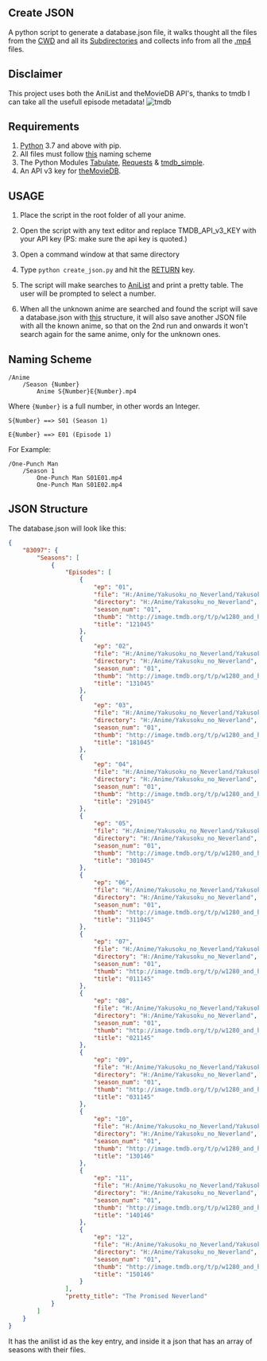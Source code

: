 ## Create JSON

A python script to generate a database.json file, it walks thought all the files from the [CWD](https://en.wikipedia.org/wiki/Working_directory) and all its [Subdirectories](https://www.computerhope.com/jargon/s/subdirec.htm) and collects info from all the [.mp4](https://en.wikipedia.org/wiki/MPEG-4_Part_14) files.

## Disclaimer
This project uses both the AniList and theMovieDB API's, thanks to tmdb I can take all the usefull episode metadata!
![tmdb](https://www.themoviedb.org/assets/2/v4/logos/v2/blue_square_1-5bdc75aaebeb75dc7ae79426ddd9be3b2be1e342510f8202baf6bffa71d7f5c4.svg=250x250)

## Requirements

1. [Python](https://www.python.org/) 3.7 and above with pip.
2. All files must follow [this](#Naming-Scheme) naming scheme
3. The Python Modules [Tabulate](https://pypi.org/project/tabulate/), [Requests](https://pypi.org/project/requests/) & [tmdb_simple](https://pypi.org/project/tmdbsimple/).
4. An API v3 key for [theMovieDB](https://www.themoviedb.org/settings/api).



## USAGE

1. Place the script in the root folder of all your anime.

2. Open the script with any text editor and replace TMDB_API_v3_KEY with your API key (PS: make sure the api key is quoted.)

3. Open a command window at that same directory

4. Type ``python create_json.py`` and hit the [RETURN](https://pc.net/helpcenter/answers/keyboard_return_key#:~:text=The%20Return%20key%20has%20the,paper%20to%20the%20next%20line) key.

5. The script will make searches to [AniList](https://anilist.co) and print a pretty table. The user will be prompted to select a number.

6. When all the unknown anime are searched and found the script will save a database.json with [this](#JSON-Structure) structure, it will also save another JSON file with all the known anime, so that on the 2nd run and onwards it won't search again for the same anime, only for the unknown ones.




## Naming Scheme

```
/Anime
	/Season {Number}
		Anime S{Number}E{Number}.mp4
```

Where ``{Number}`` is a full number, in other words an Integer.

```
S{Number} ==> S01 (Season 1)

E{Number} ==> E01 (Episode 1)
```

For Example:

```
/One-Punch Man
	/Season 1
		One-Punch Man S01E01.mp4
		One-Punch Man S01E02.mp4
```

## JSON Structure

The database.json will look like this:

```json
{
    "83097": {
        "Seasons": [
            {
                "Episodes": [
                    {
                        "ep": "01",
                        "file": "H:/Anime/Yakusoku_no_Neverland/Yakusoku no Neverland S01E01.mp4",
                        "directory": "H:/Anime/Yakusoku_no_Neverland",
                        "season_num": "01",
                        "thumb": "http://image.tmdb.org/t/p/w1280_and_h720_bestv2/b9hFk5kwRcFUorxLQsOHasJnbDH.jpg",
                        "title": "121045"
                    },
                    {
                        "ep": "02",
                        "file": "H:/Anime/Yakusoku_no_Neverland/Yakusoku no Neverland S01E02.mp4",
                        "directory": "H:/Anime/Yakusoku_no_Neverland",
                        "season_num": "01",
                        "thumb": "http://image.tmdb.org/t/p/w1280_and_h720_bestv2/tSoiDOI9gb8gcRn14yEADvwytGj.jpg",
                        "title": "131045"
                    },
                    {
                        "ep": "03",
                        "file": "H:/Anime/Yakusoku_no_Neverland/Yakusoku no Neverland S01E03.mp4",
                        "directory": "H:/Anime/Yakusoku_no_Neverland",
                        "season_num": "01",
                        "thumb": "http://image.tmdb.org/t/p/w1280_and_h720_bestv2/kSTA7gukRLXcTDBRUfv7yedppSa.jpg",
                        "title": "181045"
                    },
                    {
                        "ep": "04",
                        "file": "H:/Anime/Yakusoku_no_Neverland/Yakusoku no Neverland S01E04.mp4",
                        "directory": "H:/Anime/Yakusoku_no_Neverland",
                        "season_num": "01",
                        "thumb": "http://image.tmdb.org/t/p/w1280_and_h720_bestv2/qCVsxLkXVZAYtWd1J0vf6Y3BBQu.jpg",
                        "title": "291045"
                    },
                    {
                        "ep": "05",
                        "file": "H:/Anime/Yakusoku_no_Neverland/Yakusoku no Neverland S01E05.mp4",
                        "directory": "H:/Anime/Yakusoku_no_Neverland",
                        "season_num": "01",
                        "thumb": "http://image.tmdb.org/t/p/w1280_and_h720_bestv2/tqBJO3K6Qfg8SCTvqY6KzVY7BdQ.jpg",
                        "title": "301045"
                    },
                    {
                        "ep": "06",
                        "file": "H:/Anime/Yakusoku_no_Neverland/Yakusoku no Neverland S01E06.mp4",
                        "directory": "H:/Anime/Yakusoku_no_Neverland",
                        "season_num": "01",
                        "thumb": "http://image.tmdb.org/t/p/w1280_and_h720_bestv2/pdlVrBEqYdAudqwdYesGzIUHuQZ.jpg",
                        "title": "311045"
                    },
                    {
                        "ep": "07",
                        "file": "H:/Anime/Yakusoku_no_Neverland/Yakusoku no Neverland S01E07.mp4",
                        "directory": "H:/Anime/Yakusoku_no_Neverland",
                        "season_num": "01",
                        "thumb": "http://image.tmdb.org/t/p/w1280_and_h720_bestv2/1TYFW08VvjK5gwBidlWk7wWCXbd.jpg",
                        "title": "011145"
                    },
                    {
                        "ep": "08",
                        "file": "H:/Anime/Yakusoku_no_Neverland/Yakusoku no Neverland S01E08.mp4",
                        "directory": "H:/Anime/Yakusoku_no_Neverland",
                        "season_num": "01",
                        "thumb": "http://image.tmdb.org/t/p/w1280_and_h720_bestv2/5JiTyxoO44tqkyzglHVfrMVF9Sb.jpg",
                        "title": "021145"
                    },
                    {
                        "ep": "09",
                        "file": "H:/Anime/Yakusoku_no_Neverland/Yakusoku no Neverland S01E09.mp4",
                        "directory": "H:/Anime/Yakusoku_no_Neverland",
                        "season_num": "01",
                        "thumb": "http://image.tmdb.org/t/p/w1280_and_h720_bestv2/8EpgmSuxcsKTB2WZTaxAuSJlD33.jpg",
                        "title": "031145"
                    },
                    {
                        "ep": "10",
                        "file": "H:/Anime/Yakusoku_no_Neverland/Yakusoku no Neverland S01E10.mp4",
                        "directory": "H:/Anime/Yakusoku_no_Neverland",
                        "season_num": "01",
                        "thumb": "http://image.tmdb.org/t/p/w1280_and_h720_bestv2/qX6DBqbQoZ9UPHbsCzCaM9GcaCm.jpg",
                        "title": "130146"
                    },
                    {
                        "ep": "11",
                        "file": "H:/Anime/Yakusoku_no_Neverland/Yakusoku no Neverland S01E11.mp4",
                        "directory": "H:/Anime/Yakusoku_no_Neverland",
                        "season_num": "01",
                        "thumb": "http://image.tmdb.org/t/p/w1280_and_h720_bestv2/jfVR52F24uiz5vl61xEHs4mzlak.jpg",
                        "title": "140146"
                    },
                    {
                        "ep": "12",
                        "file": "H:/Anime/Yakusoku_no_Neverland/Yakusoku no Neverland S01E12.mp4",
                        "directory": "H:/Anime/Yakusoku_no_Neverland",
                        "season_num": "01",
                        "thumb": "http://image.tmdb.org/t/p/w1280_and_h720_bestv2/2ly1dK8tdx2aNv5rLpjTEtPGUJ2.jpg",
                        "title": "150146"
                    }
                ],
                "pretty_title": "The Promised Neverland"
            }
        ]
    }
}
```

It has the anilist id as the key entry, and inside it a json that has an array of seasons with their files.
